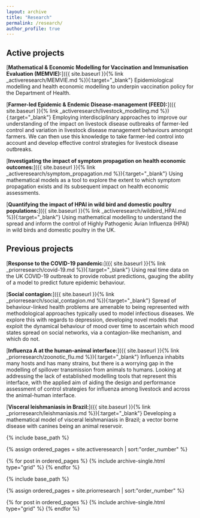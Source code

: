 ```yaml
---
layout: archive
title: "Research"
permalink: /research/
author_profile: true
---
```


## Active projects

[**Mathematical & Economic Modelling for Vaccination and Immunisation Evaluation (MEMVIE):**]({{ site.baseurl }}{% link _activeresearch/MEMVIE.md %}){:target="_blank"} Epidemiological modelling and health economic modelling to underpin vaccination policy for the Department of Health.

[**Farmer-led Epidemic & Endemic Disease-management (FEED):**]({{ site.baseurl }}{% link _activeresearch/livestock_modelling.md %}){:target="_blank"} Employing interdisciplinary approaches to improve our understanding of the impact on livestock disease outbreaks of farmer-led control and variation in livestock disease management behaviours amongst farmers. We can then use this knowledge to take farmer-led control into account and develop effective control strategies for livestock disease outbreaks.

[**Investigating the impact of symptom propagation on health economic outcomes:**]({{ site.baseurl }}{% link _activeresearch/symptom_propagation.md %}){:target="_blank"} Using mathematical models as a tool to explore the extent to which symptom propagation exists and its subsequent impact on health economic assessments.

[**Quantifying the impact of HPAI in wild bird and domestic poultry populations:**]({{ site.baseurl }}{% link _activeresearch/wildbird_HPAI.md %}){:target="_blank"} Using mathematical modelling to understand the spread and inform the control of Highly Pathogenic Avian Influenza (HPAI) in wild birds and domestic poultry in the UK.

## Previous projects

[**Response to the COVID-19 pandemic:**]({{ site.baseurl }}{% link _priorresearch/covid-19.md %}){:target="_blank"} Using real time data on the UK COVID-19 outbreak to provide robust predictions, gauging the ability of a model to predict future epidemic behaviour.

[**Social contagion:**]({{ site.baseurl }}{% link _priorresearch/social_contagion.md %}){:target="_blank"} Spread of behaviour-linked health problems are amenable to being represented with methodological approaches typically used to model infectious diseases. We explore this with regards to depression, developing novel models that exploit the dynamical behaviour of mood over time to ascertain which mood states spread on social networks, via a contagion-like mechanism, and which do not.

[**Influenza A at the human-animal interface:**]({{ site.baseurl }}{% link _priorresearch/zoonotic_flu.md %}){:target="_blank"} Influenza inhabits many hosts and has many strains, but there is a worrying gap in the modelling of spillover transmission from animals to humans. Looking at addressing the lack of established modelling tools that represent this interface, with the applied aim of aiding the design and performance assessment of control strategies for influenza among livestock and across the animal-human interface.

[**Visceral leishmaniasis in Brazil:**]({{ site.baseurl }}{% link _priorresearch/leishmaniasis.md %}){:target="_blank"} Developing a mathematical model of visceral leishmaniasis in Brazil; a vector borne disease with canines being an animal reservoir.

{% include base_path %}

{% assign ordered_pages = site.activeresearch | sort:"order_number" %}

{% for post in ordered_pages %}
  {% include archive-single.html type="grid" %}
{% endfor %}

{% include base_path %}

{% assign ordered_pages = site.priorresearch | sort:"order_number" %}

{% for post in ordered_pages %}
  {% include archive-single.html type="grid" %}
{% endfor %}